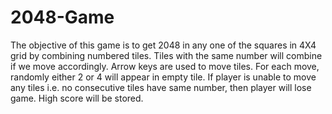 # 2048-Game
The objective of this game is to get 2048 in any one of the squares in 4X4 grid by combining numbered tiles. Tiles with the same number will combine if we move accordingly. Arrow keys are used to move tiles. For each move, randomly either 2 or 4 will appear in empty tile. If player is unable to move any tiles i.e. no consecutive tiles have same number, then player will lose game. High score will be stored.
